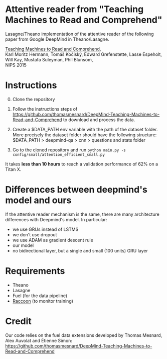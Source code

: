 # Attentive reader from "Teaching Machines to Read and Comprehend"
Lasagne/Theano implementation of the attentive reader of the following paper from Google DeepMind in Theano/Lasagne.

[Teaching Machines to Read and Comprehend](http://arxiv.org/abs/1506.03340),  
Karl Moritz Hermann, Tomáš Kočiský, Edward Grefenstette, Lasse Espeholt, Will Kay, Mustafa Suleyman, Phil Blunsom,  
NIPS 2015

# Instructions

0) Clone the repository 

1) Follow the instructions steps of https://github.com/thomasmesnard/DeepMind-Teaching-Machines-to-Read-and-Comprehend to download and process the data. 

2) Create a $DATA_PATH env variable with the path of the dataset folder. More precisely the dataset folder should have the following structure: 
$DATA_PATH > deepmind-qa > cnn > questions and stats folder 

3) Go to the cloned repository and run ``python main.py -s config/small/attention_efficient_small.py`` 


It takes **less than 10 hours** to reach a validation performance of 62% on a Titan X.

# Differences between deepmind's model and ours
If the attentive reader mechanism is the same, there are many architecture differences with Deepmind's model. 
In particular:

- we use GRUs instead of LSTMS
- we don't use dropout
- we use ADAM as gradient descent rule
- our model
- no bidirectional layer, but a single and small (100 units) GRU layer

# Requirements

- Theano
- Lasagne
- Fuel (for the data pipeline)
- [Raccoon](https://github.com/adbrebs/raccoon) (to monitor training)

# Credit

Our code relies on the fuel data extensions developed by Thomas Mesnard, Alex Auvolat and Étienne Simon: https://github.com/thomasmesnard/DeepMind-Teaching-Machines-to-Read-and-Comprehend

